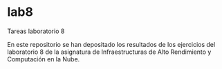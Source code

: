 # lab8
Tareas laboratorio 8

En este repositorio se han depositado los resultados de los ejercicios del laboratorio 8 de la asignatura de Infraestructuras de Alto Rendimiento y Computación en la Nube.
